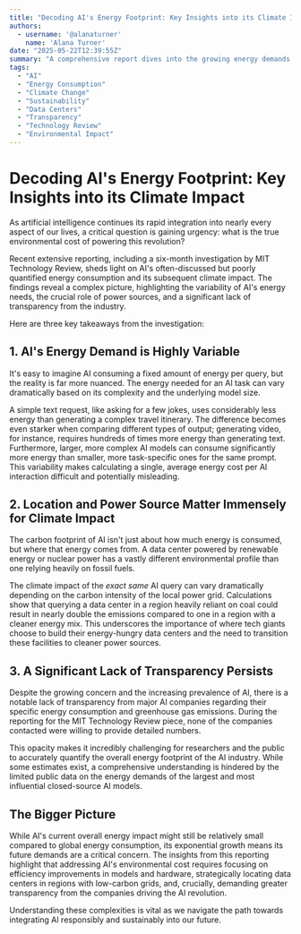 ```yaml
---
title: "Decoding AI's Energy Footprint: Key Insights into its Climate Impact"
authors:
  - username: '@alanaturner'
    name: 'Alana Turner'
date: "2025-05-22T12:39:55Z"
summary: "A comprehensive report dives into the growing energy demands of artificial intelligence, revealing that energy use varies significantly, climate impact depends heavily on the power grid, and transparency from major AI companies is lacking."
tags:
  - "AI"
  - "Energy Consumption"
  - "Climate Change"
  - "Sustainability"
  - "Data Centers"
  - "Transparency"
  - "Technology Review"
  - "Environmental Impact"
---
```


# Decoding AI's Energy Footprint: Key Insights into its Climate Impact

As artificial intelligence continues its rapid integration into nearly every aspect of our lives, a critical question is gaining urgency: what is the true environmental cost of powering this revolution?

Recent extensive reporting, including a six-month investigation by MIT Technology Review, sheds light on AI's often-discussed but poorly quantified energy consumption and its subsequent climate impact. The findings reveal a complex picture, highlighting the variability of AI's energy needs, the crucial role of power sources, and a significant lack of transparency from the industry.

Here are three key takeaways from the investigation:

## 1. AI's Energy Demand is Highly Variable

It's easy to imagine AI consuming a fixed amount of energy per query, but the reality is far more nuanced. The energy needed for an AI task can vary dramatically based on its complexity and the underlying model size.

A simple text request, like asking for a few jokes, uses considerably less energy than generating a complex travel itinerary. The difference becomes even starker when comparing different types of output; generating video, for instance, requires hundreds of times more energy than generating text. Furthermore, larger, more complex AI models can consume significantly more energy than smaller, more task-specific ones for the same prompt. This variability makes calculating a single, average energy cost per AI interaction difficult and potentially misleading.

## 2. Location and Power Source Matter Immensely for Climate Impact

The carbon footprint of AI isn't just about how much energy is consumed, but where that energy comes from. A data center powered by renewable energy or nuclear power has a vastly different environmental profile than one relying heavily on fossil fuels.

The climate impact of the *exact same* AI query can vary dramatically depending on the carbon intensity of the local power grid. Calculations show that querying a data center in a region heavily reliant on coal could result in nearly double the emissions compared to one in a region with a cleaner energy mix. This underscores the importance of where tech giants choose to build their energy-hungry data centers and the need to transition these facilities to cleaner power sources.

## 3. A Significant Lack of Transparency Persists

Despite the growing concern and the increasing prevalence of AI, there is a notable lack of transparency from major AI companies regarding their specific energy consumption and greenhouse gas emissions. During the reporting for the MIT Technology Review piece, none of the companies contacted were willing to provide detailed numbers.

This opacity makes it incredibly challenging for researchers and the public to accurately quantify the overall energy footprint of the AI industry. While some estimates exist, a comprehensive understanding is hindered by the limited public data on the energy demands of the largest and most influential closed-source AI models.

## The Bigger Picture

While AI's current overall energy impact might still be relatively small compared to global energy consumption, its exponential growth means its future demands are a critical concern. The insights from this reporting highlight that addressing AI's environmental cost requires focusing on efficiency improvements in models and hardware, strategically locating data centers in regions with low-carbon grids, and, crucially, demanding greater transparency from the companies driving the AI revolution.

Understanding these complexities is vital as we navigate the path towards integrating AI responsibly and sustainably into our future.
